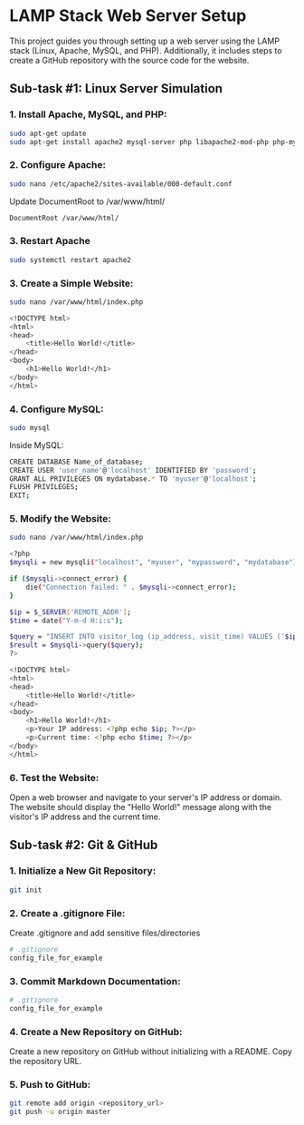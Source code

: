 # LAMP Stack Web Server Setup

This project guides you through setting up a web server using the LAMP stack (Linux, Apache, MySQL, and PHP). Additionally, it includes steps to create a GitHub repository with the source code for the website.

## Sub-task #1: Linux Server Simulation

### 1. Install Apache, MySQL, and PHP:

```bash
sudo apt-get update
sudo apt-get install apache2 mysql-server php libapache2-mod-php php-mysql
```
### 2. Configure Apache:

```bash
sudo nano /etc/apache2/sites-available/000-default.conf
```
Update DocumentRoot to /var/www/html/

```bash
DocumentRoot /var/www/html/
```

### 3. Restart Apache

```bash
sudo systemctl restart apache2
```
### 3. Create a Simple Website:

```bash
sudo nano /var/www/html/index.php
```

```bash
<!DOCTYPE html>
<html>
<head>
    <title>Hello World!</title>
</head>
<body>
    <h1>Hello World!</h1>
</body>
</html>
```
### 4. Configure MySQL:

```bash
sudo mysql
```
Inside MySQL:

```bash
CREATE DATABASE Name_of_database;
CREATE USER 'user_name'@'localhost' IDENTIFIED BY 'password';
GRANT ALL PRIVILEGES ON mydatabase.* TO 'myuser'@'localhost';
FLUSH PRIVILEGES;
EXIT;
```
### 5. Modify the Website:

```bash
sudo nano /var/www/html/index.php
```

```bash
<?php
$mysqli = new mysqli("localhost", "myuser", "mypassword", "mydatabase");

if ($mysqli->connect_error) {
    die("Connection failed: " . $mysqli->connect_error);
}

$ip = $_SERVER['REMOTE_ADDR'];
$time = date("Y-m-d H:i:s");

$query = "INSERT INTO visitor_log (ip_address, visit_time) VALUES ('$ip', '$time')";
$result = $mysqli->query($query);
?>

<!DOCTYPE html>
<html>
<head>
    <title>Hello World!</title>
</head>
<body>
    <h1>Hello World!</h1>
    <p>Your IP address: <?php echo $ip; ?></p>
    <p>Current time: <?php echo $time; ?></p>
</body>
</html>

```
### 6. Test the Website:
Open a web browser and navigate to your server's IP address or domain. The website should display the "Hello World!" message along with the visitor's IP address and the current time.

## Sub-task #2: Git & GitHub

### 1. Initialize a New Git Repository:

```bash
git init
```
### 2. Create a .gitignore File:
Create .gitignore and add sensitive files/directories

```bash
# .gitignore
config_file_for_example
```
### 3. Commit Markdown Documentation:

```bash
# .gitignore
config_file_for_example
```

### 4. Create a New Repository on GitHub:
Create a new repository on GitHub without initializing with a README.
Copy the repository URL.

### 5. Push to GitHub:

```bash
git remote add origin <repository_url>
git push -u origin master
```
